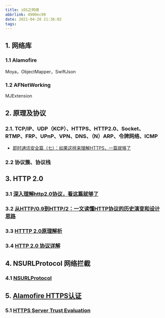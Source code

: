 ```yaml
---
title: iOS之网络
abbrlink: 4900ec90
date: 2021-04-20 21:36:02
tags:
---
```

## 1. 网络库

### 1.1 Alamofire

Moya，ObjectMapper，SwiftJson

### 1.2 AFNetWorking

MJExtension

## 2. 原理及协议

### 2.1. TCP/IP、UDP（KCP）、HTTPS、HTTP2.0、Socket、RTMP、FRP、UPnP、VPN、DNS、（N）ARP、令牌网络、ICMP

* [即时通讯安全篇（七）：如果这样来理解HTTPS，一篇就够了](http://www.52im.net/forum.php?mod=viewthread&tid=1890&highlight=https)

### 2.2 协议簇、协议栈

## 3. HTTP 2.0

### 3.1 [深入理解http2.0协议，看这篇就够了](https://zhuanlan.zhihu.com/p/89471776)

### 3.2 [从HTTP/0.9到HTTP/2：一文读懂HTTP协议的历史演变和设计思路](http://www.52im.net/thread-1709-1-1.html)

### 3.3 [HTTTP 2.0原理解析](http://www.jouypub.com/2018/b75b74f86647f1eb8ca4bea6d1353236/)

### 3.4 [HTTP 2.0 协议详解](https://github.com/zqjflash/http2-protocol)

## 4. NSURLProtocol 网络拦截

### 4.1 [NSURLProtocol](https://blog.csdn.net/zgpeace/article/details/105853714)

## 5. [Alamofire HTTPS认证](https://juejin.cn/post/6844903928925011981)

### 5.1 [HTTPS Server Trust Evaluation](https://developer.apple.com/library/archive/technotes/tn2232/_index.html)
